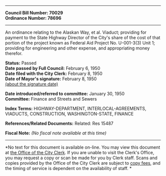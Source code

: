 * * * * *  
  
**Council Bill Number: [](#h0)[](#h2)70029**   
**Ordinance Number: 78696**  
  
* * * * *  
  
An ordinance relating to the Alaskan Way, et al. Viaduct; providing for payment to the State Highway Director of the City's share of the cost of that portion of the project known as Federal Aid Project No. U-001-3(3) Unit 1; providing for engineering and other expense, and appropriating money therefor.  
  
**Status:** Passed   
**Date passed by Full Council:** February 6, 1950   
**Date filed with the City Clerk:** February 8, 1950   
**Date of Mayor's signature:** February 8, 1950   
[(about the signature date)](/~public/approvaldate.htm)   
  
  
**Date introduced/referred to committee:** January 30, 1950   
**Committee:** Finance and Streets and Sewers   
  
**Index Terms:** HIGHWAY-DEPARTMENT, INTERLOCAL-AGREEMENTS, VIADUCTS, CONSTRUCTION, WASHINGTON-STATE, FINANCE  
  
**References/Related Documents:** Related: Res 15487  
  
**Fiscal Note:** *(No fiscal note available at this time)*  
  
* * * * *  
  
*No text for this document is available on-line. You may view this document at [the Office of the City Clerk](http://www.seattle.gov/leg/clerk/contactUs.htm). If you are unable to visit the Clerk's Office, you may request a copy or scan be made for you by Clerk staff. Scans and copies provided by the Office of the City Clerk are subject to [copy fees](http://clerk.seattle.gov/~public/clerkfees.htm), and the timing of service is dependent on the availability of staff. *  
  
  
